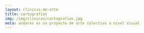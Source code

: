 ```yaml
---
layout: clinicas-de-arte
title: cartografias
img: /img/clinicas/cartografias.jpg
meta: andares es un proyecto de arte colectivo a nivel visual
---
```


